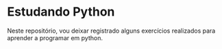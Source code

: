 # Estudando Python
Neste repositório, vou deixar registrado alguns exercícios realizados para aprender a programar em python.
